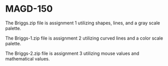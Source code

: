 # MAGD-150

The Briggs.zip file is assignment 1 utilizing shapes, lines, and a gray scale palette.

The Briggs-1.zip file is assignment 2 utilizing curved lines and a color scale palette.

The Briggs-2.zip file is assignment 3 utilizing mouse values and mathematical values.
